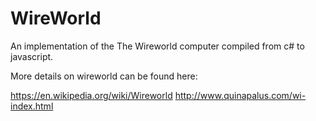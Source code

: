 # WireWorld
An implementation of the The Wireworld computer compiled from c# to javascript.

More details on wireworld can be found here:

https://en.wikipedia.org/wiki/Wireworld
http://www.quinapalus.com/wi-index.html
